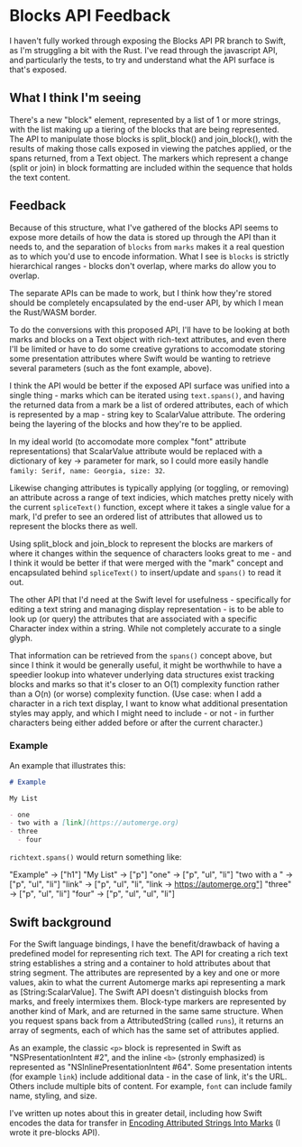 # Blocks API Feedback

I haven't fully worked through exposing the Blocks API PR branch to Swift, as I'm struggling a bit with the Rust.
I've read through the javascript API, and particularly the tests, to try and understand what the API surface is that's exposed.

## What I think I'm seeing

There's a new "block" element, represented by a list of 1 or more strings, with the list making up a tiering of the blocks that are being represented.
The API to manipulate those blocks is split_block() and join_block(), with the results of making those calls exposed in viewing the patches applied, or the spans returned, from a Text object. The markers which represent a change (split or join) in block formatting are included within the sequence that holds the text content.

## Feedback

Because of this structure, what I've gathered of the blocks API seems to expose more details of how the data is stored up through the API than it needs to, and the separation of `blocks` from `marks` makes it a real question as to which you'd use to encode information. What I see is `blocks` is strictly hierarchical ranges -  blocks don't overlap, where marks do allow you to overlap.

The separate APIs can be made to work, but I think how they're stored should be completely encapsulated by the end-user API, by which I mean the Rust/WASM border.

To do the conversions with this proposed API, I'll have to be looking at both marks and blocks on a Text object with rich-text attributes, and even there I'll be limited or have to do some creative gyrations to accomodate storing some presentation attributes where Swift would be wanting to retrieve several parameters (such as the font example, above).

I think the API would be better if the exposed API surface was unified into a single thing - marks which can be iterated using `text.spans()`, and having the returned data from a mark be a list of ordered attributes, each of which is represented by a map - string key to ScalarValue attribute. The ordering being the layering of the blocks and how they're to be applied.

In my ideal world (to accomodate more complex "font" attribute representations) that ScalarValue attribute would be replaced with a dictionary of key -> parameter for mark, so I could more easily handle `family: Serif, name: Georgia, size: 32`.

Likewise changing attributes is typically applying (or toggling, or removing) an attribute across a range of text indicies, which matches pretty nicely with the current `spliceText()` function, except where it takes a single value for a mark, I'd prefer to see an ordered list of attributes that allowed us to represent the blocks there as well.

Using split_block and join_block to represent the blocks are markers of where it changes within the sequence of characters looks great to me - and I think it would be better if that were merged with the "mark" concept and encapsulated behind `spliceText()` to insert/update and `spans()` to read it out.

The other API that I'd need at the Swift level for usefulness - specifically for editing a text string and managing display representation - is to be able to look up (or query) the attributes that are associated with a specific Character index within a string. While not completely accurate to a single glyph.

That information can be retrieved from the `spans()` concept above, but since I think it would be generally useful, it might be worthwhile to have a speedier lookup into whatever underlying data structures exist tracking blocks and marks so that it's closer to an O(1) complexity function rather than a O(n) (or worse) complexity function. (Use case: when I add a character in a rich text display, I want to know what additional presentation styles may apply, and which I might need to include  - or not - in further characters being either added before or after the current character.)

### Example

An example that illustrates this:

```markdown
# Example

My List

- one
- two with a [link](https://automerge.org)
- three
  - four
```

`richtext.spans()` would return something like:

 "Example" -> ["h1"]
 "My List" -> ["p"]
 "one" -> ["p", "ul", "li"]
 "two with a " -> ["p", "ul", "li"]
 "link" -> ["p", "ul", "li", "link -> https://automerge.org"]
 "three" -> ["p", "ul", "li"]
 "four" -> ["p", "ul", "ul", "li"]

## Swift background

For the Swift language bindings, I have the benefit/drawback of having a predefined model for representing rich text. The API for creating a rich text string establishes a string and a container to hold attributes about that string segment.
The attributes are represented by a key and one or more values, akin to what the current Automerge marks api representing a mark as [String:ScalarValue].
The Swift API doesn't distinguish blocks from marks, and freely intermixes them.
Block-type markers are represented by another kind of Mark, and are returned in the same same structure.
When you request spans back from a AttributedString (called `runs`), it returns an array of segments, each of which has the same set of attributes applied.

As an example, the classic `<p>` block is represented in Swift as "NSPresentationIntent #2", and the inline `<b>` (stronly emphasized) is represented as "NSInlinePresentationIntent #64". Some presentation intents (for example `link`) include additional data - in the case of link, it's the URL. Others include multiple bits of content. For example, `font` can include family name, styling, and size.

I've written up notes about this in greater detail, including how Swift encodes the data for transfer in [Encoding Attributed Strings Into Marks](https://github.com/automerge/automerge-swift/blob/main/notes/EncodingAttributedStringsIntoMarks.md) (I wrote it pre-blocks API).
